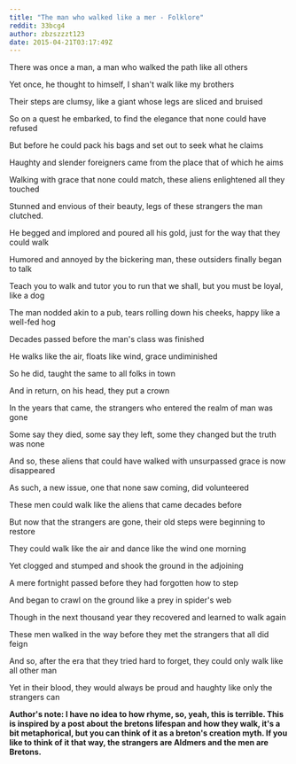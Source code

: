 ```yaml
---
title: "The man who walked like a mer - Folklore"
reddit: 33bcg4
author: zbzszzzt123
date: 2015-04-21T03:17:49Z
---
```


There was once a man, a man who walked the path like all others

Yet once, he thought to himself, I shan't walk like my brothers

Their steps are clumsy, like a giant whose legs are sliced and bruised

So on a quest he embarked, to find the elegance that none could have refused



But before he could pack his bags and set out to seek what he claims 

Haughty and slender foreigners came from the place that of which he aims

Walking with grace that none could match, these aliens enlightened all they touched

Stunned and envious of their beauty, legs of these strangers the man clutched.



He begged and implored and poured all his gold, just for the way that they could walk

Humored and annoyed by the bickering man, these outsiders finally began to talk

Teach you to walk and tutor you to run that we shall, but you must be loyal, like a dog

The man nodded akin to a pub, tears rolling down his cheeks, happy like a well-fed hog




Decades passed before the man's class was finished

He walks like the air, floats like wind, grace undiminished 

So he did, taught the same to all folks in town

And in return, on his head, they put a crown



In the years that came, the strangers who entered the realm of man was gone

Some say they died, some say they left, some they changed but the truth was none

And so, these aliens that could have walked with unsurpassed grace is now disappeared

As such, a new issue, one that none saw coming, did volunteered 



These men could walk like the aliens that came decades before

But now that the strangers are gone, their old steps were beginning to restore

They could walk like the air and dance like the wind one morning 

Yet clogged and stumped and shook the ground in the adjoining



A mere fortnight passed before they had forgotten how to step

And began to crawl on the ground like a prey in spider's web

Though in the next thousand year they recovered and learned to walk again

These men walked in the way before they met the strangers that all did feign



And so, after the era that they tried hard to forget, they could only walk like all other man

Yet in their blood, they would always be proud and haughty like only the strangers can




**Author's note: I have no idea to how rhyme, so, yeah, this is terrible. This is inspired by a post about the bretons lifespan  and how they walk, it's a bit metaphorical, but you can think of it as a breton's creation myth. If you like to think of it that way, the strangers are Aldmers and the men are Bretons.**





